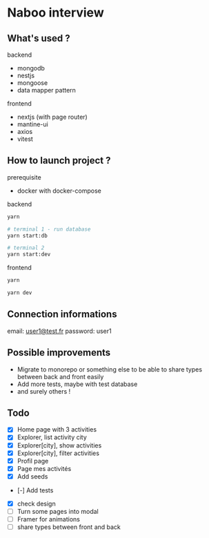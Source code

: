 # Naboo interview

## What's used ?

backend

- mongodb
- nestjs
- mongoose
- data mapper pattern

frontend

- nextjs (with page router)
- mantine-ui
- axios
- vitest

## How to launch project ?

prerequisite

- docker with docker-compose

backend

```bash
yarn

# terminal 1 - run database
yarn start:db

# terminal 2
yarn start:dev
```

frontend

```bash
yarn

yarn dev
```

## Connection informations

email: user1@test.fr
password: user1

## Possible improvements

- Migrate to monorepo or something else to be able to share types between back and front easily
- Add more tests, maybe with test database
- and surely others !

## Todo

- [x] Home page with 3 activities
- [x] Explorer, list activity city
- [x] Explorer[city], show activities
- [x] Explorer[city], filter activities
- [x] Profil page
- [x] Page mes activités
- [x] Add seeds
- [-] Add tests
- [x] check design
- [ ] Turn some pages into modal
- [ ] Framer for animations
- [ ] share types between front and back

